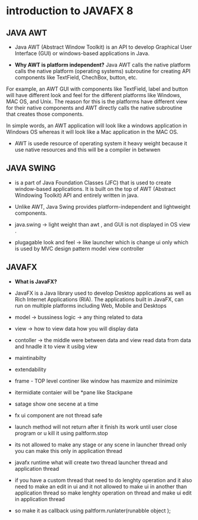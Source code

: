 # introduction to JAVAFX 8 

## JAVA AWT 
- Java AWT (Abstract Window Toolkit) is an API to develop Graphical User Interface (GUI) or windows-based applications in Java.

- **Why AWT is platform independent?**
Java AWT calls the native platform calls the native platform (operating systems) subroutine for creating API components like TextField, ChechBox, button, etc.

For example, an AWT GUI with components like TextField, label and button will have different look and feel for the different platforms like Windows, MAC OS, and Unix. The reason for this is the platforms have different view for their native components and AWT directly calls the native subroutine that creates those components.

In simple words, an AWT application will look like a windows application in Windows OS whereas it will look like a Mac application in the MAC OS.

- AWT is usede resource of operating system it heavy weight because it use native resources and this will be a compiler in betwwen 

## JAVA SWING 
- is a part of Java Foundation Classes (JFC) that is used to create window-based applications. It is built on the top of AWT (Abstract Windowing Toolkit) API and entirely written in java.

- Unlike AWT, Java Swing provides platform-independent and lightweight components.

- java.swing -> light weight than awt , and GUI is not  displayed in OS view . 
- plugagable look and feel -> like launcher which is change ui only which is used by MVC design pattern model view controller 


## JAVAFX 

- **What is JavaFX?**
- JavaFX is a Java library used to develop Desktop applications as well as Rich Internet Applications (RIA). The applications built in JavaFX, can run on multiple platforms including Web, Mobile and Desktops

- model -> bussiness logic -> any thing related to data 
- view -> how to view data how you will display data 
- contoller -> the middle were between data and view  read data from data and hnadle it to view it usibg view 

- maintinabilty 
- extendability 

- frame - TOP  level continer like window has maxmize and miinimize 

- itermidiate contaier will be  *pane like Stackpane

- satage show one secene at a time 
- fx ui component are not thread safe 

- launch method will not return after it finish its work until user close program or u kill it using paltform.stop 

- its not allowed to make any stage or any scene in launcher thread only you can make this only  in application thread 

- javafx runtime what will create two thread launcher  thread and application thread 

- if you have a custom thread that need to do lenghty operation and it also need to make an edit in ui and it not allowed to make ui in another than application thread so make lenghty operation on thread and make ui edit in application thread 

- so make it as callback using paltform.runlater(runabble object );

